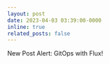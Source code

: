 ```yaml
---
layout: post
date: 2023-04-03 03:39:00-0000
inline: true
related_posts: false
---
```


New Post Alert: GitOps with Flux!
